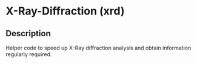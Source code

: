 # X-Ray-Diffraction (xrd)

## Description

Helper code to speed up X-Ray diffraction analysis and obtain information regularly required. 
